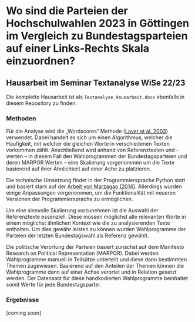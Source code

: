 # Wo sind die Parteien der Hochschulwahlen 2023 in Göttingen im Vergleich zu Bundestagsparteien auf einer Links-Rechts Skala einzuordnen?
## Hausarbeit im Seminar Textanalyse WiSe 22/23
Die komplette Hausarbeit ist als ``Textanalyse_Hausarbeit.docx`` ebenfalls in diesem Repository zu finden. 
### Methoden
Für die Analyse wird die „Wordscores“ Methode ([Laver et al. 2003](https://www.cambridge.org/core/journals/american-political-science-review/article/extracting-policy-positions-from-political-texts-using-words-as-data/4F4676E80A79E01EAAB88EF3F2D1B733)) verwendet. Dabei handelt es sich um einen Algorithmus, welcher die Häufigkeit, mit welcher die gleichen Worte in verschiedenen Texten vorkommen zählt. Anschließend wird anhand von Referenztexten und -werten – in diesem Fall den Wahlprogrammen der Bundestagsparteien und deren MARPOR Werten – eine Skalierung vorgenommen um die Texte basierend auf ihrer Ähnlichkeit auf einer Ache zu platzieren.

Die technische Umsetzung findet in der Programmiersprache Python statt und basiert stark auf der [Arbeit von Marzagao (2014)](https://thiagomarzagao.com/2013/06/10/wordscores-in-python/). Allerdings wurden einige Anpassungen vorgenommen, um die Funktionalität mit neueren Versionen der Programmiersprache zu ermöglichen. 

Um eine sinnvolle Skalierung vorzunehmen ist die Auswahl der Referenztexte essenziell. Diese müssen möglichst alle relevanten Worte in einem möglichst ähnlichen Kontext wie die zu analysierenden Texte enthalten. Um dies gewähr leisten zu können wurden Wahlprogramme der Parteien der letzten Bundestagswahl als Referenz gewählt. 

Die politische Verortung der Parteien basiert zunächst auf dem Manifesto Research on Political Representation (MARPOR). Dabei werden Wahlprogramme manuell in Teilsätze unterteilt und diese dann bestimmten Themen zugewiesen. Basierend auf den Anteilen der Themen können die Wahlprogramme dann auf einer Achse verortet und in Relation gesetzt werden. Der Datensatz für diese handkodierten Wahlprogramme beinhaltet somit Werte für jede Bundestagspartei.

### Ergebnisse
[coming soon]
